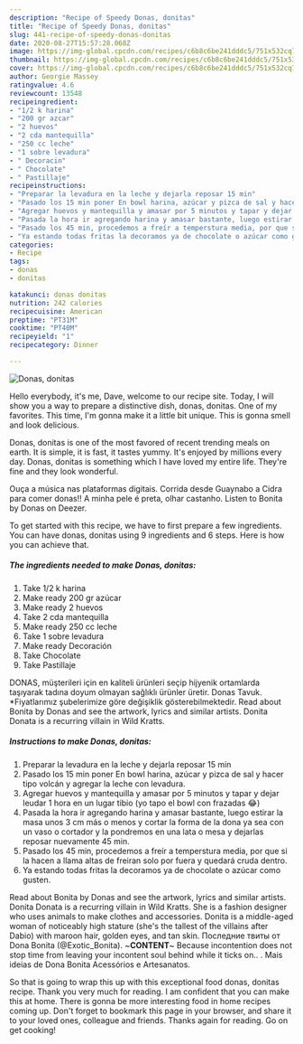 ```yaml
---
description: "Recipe of Speedy Donas, donitas"
title: "Recipe of Speedy Donas, donitas"
slug: 441-recipe-of-speedy-donas-donitas
date: 2020-08-27T15:57:28.068Z
image: https://img-global.cpcdn.com/recipes/c6b8c6be241dddc5/751x532cq70/donas-donitas-foto-principal.jpg
thumbnail: https://img-global.cpcdn.com/recipes/c6b8c6be241dddc5/751x532cq70/donas-donitas-foto-principal.jpg
cover: https://img-global.cpcdn.com/recipes/c6b8c6be241dddc5/751x532cq70/donas-donitas-foto-principal.jpg
author: Georgie Massey
ratingvalue: 4.6
reviewcount: 13548
recipeingredient:
- "1/2 k harina"
- "200 gr azcar"
- "2 huevos"
- "2 cda mantequilla"
- "250 cc leche"
- "1 sobre levadura"
- " Decoracin"
- " Chocolate"
- " Pastillaje"
recipeinstructions:
- "Preparar la levadura en la leche y dejarla reposar 15 min"
- "Pasado los 15 min poner En bowl harina, azúcar y pizca de sal y hacer tipo volcán y agregar la leche con levadura."
- "Agregar huevos y mantequilla y amasar por 5 minutos y tapar y dejar leudar 1 hora en un lugar tibio (yo tapo el bowl con frazadas 😂)"
- "Pasada la hora ir agregando harina y amasar bastante, luego estirar la masa unos 3 cm más o menos y cortar la forma de la dona ya sea con un vaso o cortador y la pondremos en una lata o mesa y dejarlas reposar nuevamente 45 min."
- "Pasado los 45 min, procedemos a freír a temperstura media, por que si la hacen a llama altas de freiran solo por fuera y quedará cruda dentro."
- "Ya estando todas fritas la decoramos ya de chocolate o azúcar como gusten."
categories:
- Recipe
tags:
- donas
- donitas

katakunci: donas donitas 
nutrition: 242 calories
recipecuisine: American
preptime: "PT31M"
cooktime: "PT40M"
recipeyield: "1"
recipecategory: Dinner

---
```



![Donas, donitas](https://img-global.cpcdn.com/recipes/c6b8c6be241dddc5/751x532cq70/donas-donitas-foto-principal.jpg)

Hello everybody, it's me, Dave, welcome to our recipe site. Today, I will show you a way to prepare a distinctive dish, donas, donitas. One of my favorites. This time, I'm gonna make it a little bit unique. This is gonna smell and look delicious.

Donas, donitas is one of the most favored of recent trending meals on earth. It is simple, it is fast, it tastes yummy. It's enjoyed by millions every day. Donas, donitas is something which I have loved my entire life. They're fine and they look wonderful.

Ouça a música nas plataformas digitais. Corrida desde Guaynabo a Cidra para comer donas!! A minha pele é preta, olhar castanho. Listen to Bonita by Donas on Deezer.


To get started with this recipe, we have to first prepare a few ingredients. You can have donas, donitas using 9 ingredients and 6 steps. Here is how you can achieve that.

<!--inarticleads1-->

##### The ingredients needed to make Donas, donitas:

1. Take 1/2 k harina
1. Make ready 200 gr azúcar
1. Make ready 2 huevos
1. Take 2 cda mantequilla
1. Make ready 250 cc leche
1. Take 1 sobre levadura
1. Make ready  Decoración
1. Take  Chocolate
1. Take  Pastillaje


DONAS, müşterileri için en kaliteli ürünleri seçip hijyenik ortamlarda taşıyarak tadına doyum olmayan sağlıklı ürünler üretir. Donas Tavuk. *Fiyatlarımız şubelerimize göre değişiklik gösterebilmektedir. Read about Bonita by Donas and see the artwork, lyrics and similar artists. Donita Donata is a recurring villain in Wild Kratts. 

<!--inarticleads2-->

##### Instructions to make Donas, donitas:

1. Preparar la levadura en la leche y dejarla reposar 15 min
1. Pasado los 15 min poner En bowl harina, azúcar y pizca de sal y hacer tipo volcán y agregar la leche con levadura.
1. Agregar huevos y mantequilla y amasar por 5 minutos y tapar y dejar leudar 1 hora en un lugar tibio (yo tapo el bowl con frazadas 😂)
1. Pasada la hora ir agregando harina y amasar bastante, luego estirar la masa unos 3 cm más o menos y cortar la forma de la dona ya sea con un vaso o cortador y la pondremos en una lata o mesa y dejarlas reposar nuevamente 45 min.
1. Pasado los 45 min, procedemos a freír a temperstura media, por que si la hacen a llama altas de freiran solo por fuera y quedará cruda dentro.
1. Ya estando todas fritas la decoramos ya de chocolate o azúcar como gusten.


Read about Bonita by Donas and see the artwork, lyrics and similar artists. Donita Donata is a recurring villain in Wild Kratts. She is a fashion designer who uses animals to make clothes and accessories. Donita is a middle-aged woman of noticeably high stature (she&#39;s the tallest of the villains after Dabio) with maroon hair, golden eyes, and tan skin. Последние твиты от Dona Bonita (@Exotic_Bonita). ~**CONTENT**~ Because incontention does not stop time from leaving your incontent soul behind while it ticks on.. . Mais ideias de Dona Bonita Acessórios e Artesanatos. 

So that is going to wrap this up with this exceptional food donas, donitas recipe. Thank you very much for reading. I am confident that you can make this at home. There is gonna be more interesting food in home recipes coming up. Don't forget to bookmark this page in your browser, and share it to your loved ones, colleague and friends. Thanks again for reading. Go on get cooking!
